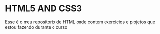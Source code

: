 # HTML5 AND CSS3
 Esse é o meu repositorio de HTML onde contem exercicios e projetos
 que estou fazendo durante o curso
